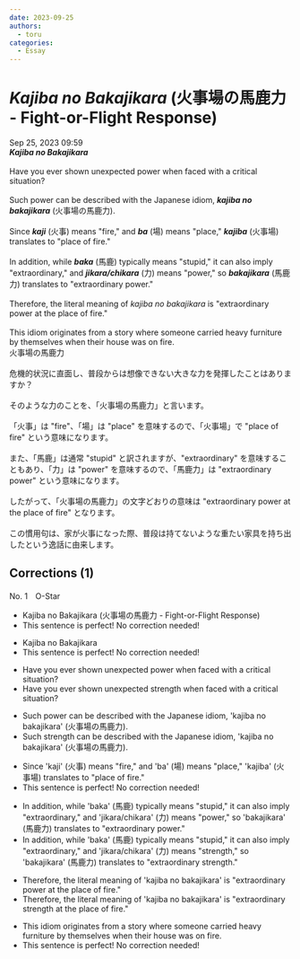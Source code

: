 ```yaml
---
date: 2023-09-25
authors:
  - toru
categories:
  - Essay
---
```


<h1 id="subject_show"><strong><em>Kajiba no Bakajikara</strong></em> (火事場の馬鹿力 - Fight-or-Flight Response)</h1>
<div class="date">Sep 25, 2023 09:59</div>
<div id="post"><div id="body_show_ori">
<strong><em>Kajiba no Bakajikara</strong></em><br/><br/>Have you ever shown unexpected power when faced with a critical situation?<br/><br/>Such power can be described with the Japanese idiom, <strong><em>kajiba no bakajikara</em></strong> (火事場の馬鹿力).<br/><br/>Since <strong><em>kaji</em></strong> (火事) means "fire," and <strong><em>ba</em></strong> (場) means "place," <strong><em>kajiba</em></strong> (火事場) translates to "place of fire."<br/><br/>In addition, while <strong><em>baka</em></strong> (馬鹿) typically means "stupid," it can also imply "extraordinary," and <strong><em>jikara/chikara</em></strong> (力) means "power," so <strong><em>bakajikara</em></strong> (馬鹿力) translates to "extraordinary power."<br/><br/>Therefore, the literal meaning of <em>kajiba no bakajikara</em> is "extraordinary power at the place of fire."<br/><br/>This idiom originates from a story where someone carried heavy furniture by themselves when their house was on fire.
</div></div>

<!-- more -->

<div id="post_ja"><div id="body_show_mo">
火事場の馬鹿力<br/><br/>危機的状況に直面し、普段からは想像できない大きな力を発揮したことはありますか？<br/><br/>そのような力のことを、「火事場の馬鹿力」と言います。<br/><br/>「火事」は "fire"、「場」は "place" を意味するので、「火事場」で "place of fire" という意味になります。<br/><br/>また、「馬鹿」は通常 "stupid" と訳されますが、"extraordinary" を意味することもあり、「力」は "power" を意味するので、「馬鹿力」は "extraordinary power" という意味になります。<br/><br/>したがって、「火事場の馬鹿力」の文字どおりの意味は "extraordinary power at the place of fire" となります。<br/><br/>この慣用句は、家が火事になった際、普段は持てないような重たい家具を持ち出したという逸話に由来します。
</div></div>

## Corrections (1)
<div id="block"><div class="first_name"> No. 1　<span class="just_name">O-Star</span></div><div id="block2">
<ul class="correction_field">
<li class="incorrect">Kajiba no Bakajikara (火事場の馬鹿力 - Fight-or-Flight Response)</li>
<li class="corrected perfect">This sentence is perfect! No correction needed!</li>
</ul>
<ul class="correction_field">
<li class="incorrect">Kajiba no Bakajikara</li>
<li class="corrected perfect">This sentence is perfect! No correction needed!</li>
</ul>
<ul class="correction_field">
<li class="incorrect">Have you ever shown unexpected power when faced with a critical situation?</li>
<li class="corrected correct">
Have you ever shown unexpected<span class="f_bold"> strength </span>when faced with a critical situation?
</li>
</ul>
<ul class="correction_field">
<li class="incorrect">Such power can be described with the Japanese idiom, 'kajiba no bakajikara' (火事場の馬鹿力).</li>
<li class="corrected correct">
Such<span class="f_bold"> strength </span>can be described with the Japanese idiom, 'kajiba no bakajikara' (火事場の馬鹿力).
</li>
</ul>
<ul class="correction_field">
<li class="incorrect">Since 'kaji' (火事) means "fire," and 'ba' (場) means "place," 'kajiba' (火事場) translates to "place of fire."</li>
<li class="corrected perfect">This sentence is perfect! No correction needed!</li>
</ul>
<ul class="correction_field">
<li class="incorrect">In addition, while 'baka' (馬鹿) typically means "stupid," it can also imply "extraordinary," and 'jikara/chikara' (力) means "power," so 'bakajikara' (馬鹿力) translates to "extraordinary power."</li>
<li class="corrected correct">
In addition, while 'baka' (馬鹿) typically means "stupid," it can also imply "extraordinary," and 'jikara/chikara' (力) means <span class="f_bold">"strength," </span>so 'bakajikara' (馬鹿力) translates to "extraordinary<span class="f_bold"> strength."</span>
</li>
</ul>
<ul class="correction_field">
<li class="incorrect">Therefore, the literal meaning of 'kajiba no bakajikara' is "extraordinary power at the place of fire."</li>
<li class="corrected correct">
Therefore, the literal meaning of 'kajiba no bakajikara' is "extraordinary <span class="f_bold">strength</span> at the place of fire."
</li>
</ul>
<ul class="correction_field">
<li class="incorrect">This idiom originates from a story where someone carried heavy furniture by themselves when their house was on fire.</li>
<li class="corrected perfect">This sentence is perfect! No correction needed!</li>
</ul>
</div></div>
